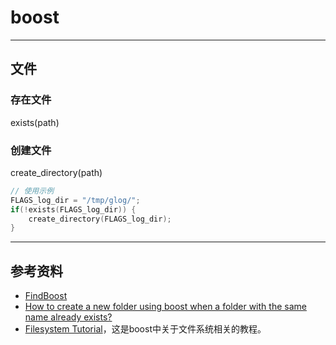 # boost

---
## 文件

### 存在文件

exists(path)

### 创建文件

create_directory(path)

```cpp
// 使用示例
FLAGS_log_dir = "/tmp/glog/";
if(!exists(FLAGS_log_dir)) {
    create_directory(FLAGS_log_dir);
}
```

---
## 参考资料
- [FindBoost](https://cmake.org/cmake/help/v3.8/module/FindBoost.html)
- [How to create a new folder using boost when a folder with the same name already exists?](https://stackoverflow.com/questions/45196838/how-to-create-a-new-folder-using-boost-when-a-folder-with-the-same-name-already)
- [Filesystem Tutorial](https://www.boost.org/doc/libs/1_44_0/libs/filesystem/v3/doc/tutorial.html)，这是boost中关于文件系统相关的教程。
